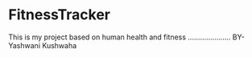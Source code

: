 # FitnessTracker
This is  my project based on  human health and fitness .....................
BY- Yashwani Kushwaha
